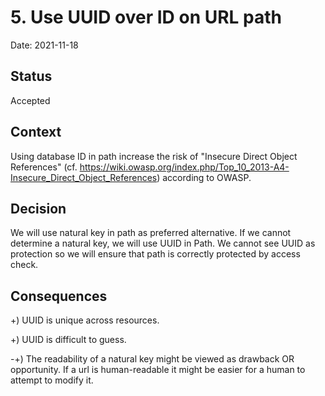 # 5. Use UUID over ID on URL path

Date: 2021-11-18

## Status

Accepted

## Context

Using database ID in path increase the risk of "Insecure Direct Object References" 
(cf. https://wiki.owasp.org/index.php/Top_10_2013-A4-Insecure_Direct_Object_References) according to OWASP.


## Decision

We will use natural key in path as preferred alternative.
If we cannot determine a natural key, we will use UUID in Path.
We cannot see UUID as protection so we will ensure that path is correctly protected by access check.

## Consequences

+) UUID is unique across resources.

+) UUID is difficult to guess.

-+) The readability of a natural key might be viewed as drawback OR opportunity. 
If a url is human-readable it might be easier for a human to attempt to modify it.
